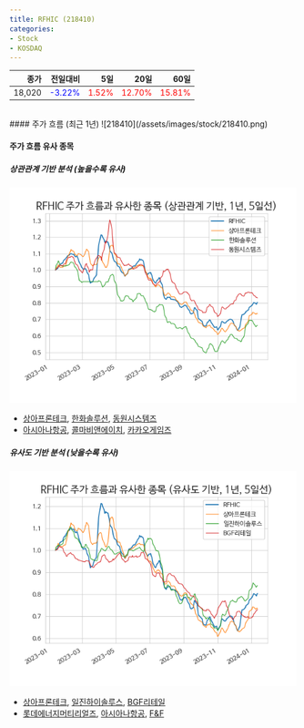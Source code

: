 ```yaml
---
title: RFHIC (218410)
categories:
- Stock
- KOSDAQ
---
```


|종가|전일대비|5일|20일|60일|
|---:|-------:|--:|---:|---:|
|18,020|<span style="color: blue">-3.22%</span>|<span style="color: red">1.52%</span>|<span style="color: red">12.70%</span>|<span style="color: red">15.81%</span>|

<!-- more -->
<br>
#### 주가 흐름 (최근 1년)
![218410](/assets/images/stock/218410.png)

#### 주가 흐름 유사 종목

##### 상관관계 기반 분석 (높을수록 유사)
![218410](/assets/images/stock/218410_corr.png)
- [상아프론테크](/089980/), [한화솔루션](/009830/), [동원시스템즈](/014820/)
- [아시아나항공](/020560/), [콜마비앤에이치](/200130/), [카카오게임즈](/293490/)

##### 유사도 기반 분석 (낮을수록 유사)	
![218410](/assets/images/stock/218410_sim.png)
- [상아프론테크](/089980/), [일진하이솔루스](/271940/), [BGF리테일](/282330/)
- [롯데에너지머티리얼즈](/020150/), [아시아나항공](/020560/), [F&F](/383220/)